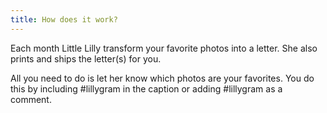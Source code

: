 ```yaml
---
title: How does it work?
---
```


Each month Little Lilly transform your favorite photos into a letter. She also prints and ships the letter(s) for you.

All you need to do is let her know which photos are your favorites. You do this by including #lillygram in the caption or adding #lillygram as a comment.